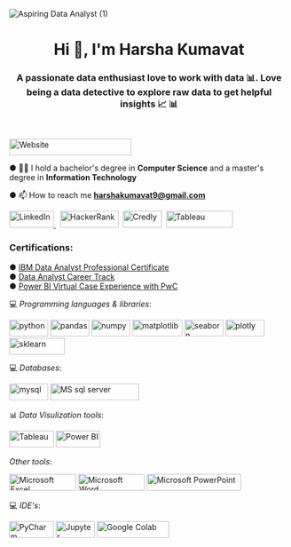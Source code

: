 ![Aspiring Data Analyst (1)](https://user-images.githubusercontent.com/87359806/201467211-bf344b1b-2d8c-4df4-992f-47634274a130.png)

<h1 align="center">Hi 👋, I'm Harsha Kumavat</h1>
<h3 align="center">A passionate data enthusiast love to work with data 📊. Love being a data detective to explore raw data to get helpful insights 📈 📊</h3><br />

<a href="https://20harsha.github.io/Harsha20.github.io/" target="blank"><img src="https://img.shields.io/badge/Portfolio%20Website%20(Click%20here)-light%20red" alt="Website" width="220" height="30"/></a>

● 👩‍🎓 I hold a bachelor's degree in **Computer Science** and a master's degree in **Information Technology**

● 📫 How to reach me **harshakumavat9@gmail.com** 
<br />
<p align="left">
<a href="https://linkedin.com/in/harshakumavat2000" target="blank"><img src="https://img.shields.io/badge/LinkedIn-lightblue" alt="LinkedIn" width="80" height="30"/> </a>&nbsp
<a href="https://www.hackerrank.com/harshakumawat201" target="blank"><img src="https://img.shields.io/badge/HackerRank-black" alt="HackerRank" width="105" height="30"/></a>&nbsp
<a href="https://www.credly.com/users/harsha-kumavat/badges" target="blank"><img src="https://img.shields.io/badge/Credly-orange" alt="Credly" width="70" height="30"/></a>&nbsp
<a href="https://public.tableau.com/app/profile/harsha3818" target="blank"><img src="https://img.shields.io/badge/Tableau%20Public-lightblue" alt="Tableau" width="120" height="30"/></a>
</p>
<h3 align="left">Certifications:</h3>
<p>
● <a href="https://coursera.org/share/b72f5d31e4dfd3541ab9c9515942d819">IBM Data Analyst Professional Certificate</a>
<br />
● <a href="https://learn.365datascience.com/certificates/DD-361B602AA4/">Data Analyst Career Track</a>
<br />
● <a href="https://github.com/20Harsha/Power-BI-Virtual-Case-Experience-with-PwC/blob/main/Completion_certificate.pdf">Power BI Virtual Case Experience with PwC</a>
</p>

💻 *Programming languages & libraries*: 

<p align="left"> 
 <img src="https://img.shields.io/badge/Python-blue" alt="python" width="70" height="30"/> 
 <img src="https://img.shields.io/badge/Pandas-purple" alt="pandas" width="70" height="30"/>
 <img src="https://img.shields.io/badge/NumPy-darkgreen" alt="numpy" width="70" height="30"/>
 <img src="https://img.shields.io/badge/Matplotlib-lightblue" alt="matplotlib" width="90" height="30"/>
 <img src="https://img.shields.io/badge/Seaborn-lightblue" alt="seaborn" width="70" height="30"/>
 <img src="https://img.shields.io/badge/Plotly-darkblue" alt="plotly" width="70" height="30"/>
 <img src="https://img.shields.io/badge/Scikit%20learn-orange" alt="sklearn" width="100" height="30"/>
 </p>
 
💻 *Databases*:
 <p align="left">
 <img src="https://img.shields.io/badge/MySQL-lightblue" alt="mysql" width="70" height="30"/>
 <img src="https://img.shields.io/badge/Microsoft%20SQL%20Server-red" alt="MS sql server" width="160" height="30"/>
 </p>
 
📊 *Data Visulization tools*:
 <p align="left">
 <img src="https://img.shields.io/badge/Tableau-lightblue" alt="Tableau" width="80" height="30"/>
 <img src="https://img.shields.io/badge/Power%20BI-yellow" alt="Power BI" width="80" height="30"/>
 </p>
 
 *Other tools*:
 <p align="left">
 <img src="https://img.shields.io/badge/Microsoft%20Excel-darkgreen" alt="Microsoft Excel" width="120" height="30"/>
 <img src="https://img.shields.io/badge/Microsoft%20Word-lightblue" alt="Microsoft Word" width="120" height="30"/>
 <img src="https://img.shields.io/badge/Microsoft%20Power%20Point-red" alt="Microsoft PowerPoint" width="170" height="30"/>
 
</p>
 

💻 *IDE's*:
 <p align="left">
<img src="https://img.shields.io/badge/PyCharm-darkgreen" alt="PyCharm" width="80" height="30"/> 
<img src="https://img.shields.io/badge/Jupyter-orange" alt="Jupyter" width="70" height="30"/>
<img src="https://img.shields.io/badge/Google%20colab-orange" alt="Google Colab" width="130" height="30"/>
</p>





